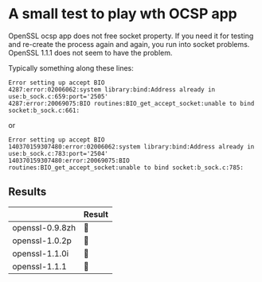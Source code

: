 # A small test to play wth OCSP app

OpenSSL ocsp app does not free socket property. If you need it for testing and
re-create the process again and again, you run into socket problems. OpenSSL 1.1.1 does not
seem to have the problem.

Typically something along these lines:

```
Error setting up accept BIO
4287:error:02006062:system library:bind:Address already in use:b_sock.c:659:port='2505'
4287:error:20069075:BIO routines:BIO_get_accept_socket:unable to bind socket:b_sock.c:661:
```
or
```
Error setting up accept BIO
140370159307480:error:02006062:system library:bind:Address already in use:b_sock.c:783:port='2504'
140370159307480:error:20069075:BIO routines:BIO_get_accept_socket:unable to bind socket:b_sock.c:785:
```

## Results

|                 | Result              |
|-----------------|---------------------|
| openssl-0.9.8zh | :red_circle:        |
| openssl-1.0.2p  | :red_circle:        |
| openssl-1.1.0i  | :large_blue_circle: |
| openssl-1.1.1   | :large_blue_circle: |
      